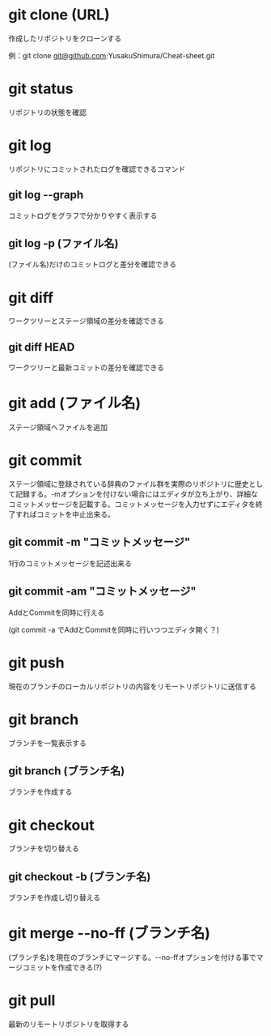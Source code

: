 # git clone (URL)

作成したリポジトリをクローンする

例：git clone git@github.com:YusakuShimura/Cheat-sheet.git

# git status

リポジトリの状態を確認

# git log

リポジトリにコミットされたログを確認できるコマンド

## git log --graph

コミットログをグラフで分かりやすく表示する

## git log -p (ファイル名)

(ファイル名)だけのコミットログと差分を確認できる

# git diff

ワークツリーとステージ領域の差分を確認できる

## git diff HEAD

ワークツリーと最新コミットの差分を確認できる

# git add (ファイル名)

ステージ領域へファイルを追加

# git commit

ステージ領域に登録されている辞典のファイル群を実際のリポジトリに歴史として記録する。-mオプションを付けない場合にはエディタが立ち上がり、詳細なコミットメッセージを記載する。コミットメッセージを入力せずにエディタを終了すればコミットを中止出来る。

## git commit -m "コミットメッセージ"

1行のコミットメッセージを記述出来る

## git commit -am "コミットメッセージ"

AddとCommitを同時に行える

(git commit -a でAddとCommitを同時に行いつつエディタ開く？)

# git push

現在のブランチのローカルリポジトリの内容をリモートリポジトリに送信する

# git branch

ブランチを一覧表示する

## git branch (ブランチ名)

ブランチを作成する

# git checkout

ブランチを切り替える

## git checkout -b (ブランチ名)

ブランチを作成し切り替える

# git merge --no-ff (ブランチ名)

(ブランチ名)を現在のブランチにマージする。--no-ffオプションを付ける事でマージコミットを作成できる(?)

# git pull

最新のリモートリポジトリを取得する